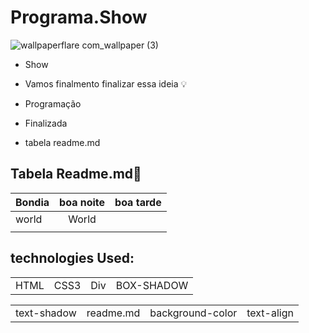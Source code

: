 # Programa.Show

![wallpaperflare com_wallpaper (3)](https://user-images.githubusercontent.com/68605911/128350180-a6519631-0365-4ec3-ab49-5ba3f6236cad.jpg)

 + Show

+ Vamos finalmento finalizar essa ideia  💡

* Programação

* Finalizada


* tabela readme.md


## Tabela Readme.md📑

|   Bondia   |  boa noite     |  boa tarde           |
|:---|:---:  |  ------: | 
| world      | World     |      |       World         | 
|       |    |         |      |        work          |

## technologies Used:

<table>
 <tr>
  <td>HTML</td>
   <td>CSS3</td>
   <td>Div</td>
   <td>BOX-SHADOW</td>
 </tr>
 </tabel>
<table>
 <tr>
  <td>text-shadow</td>
   <td>readme.md</td>
   <td>background-color</td>
   <td>text-align</td>
 </tr>
 </tabel>
